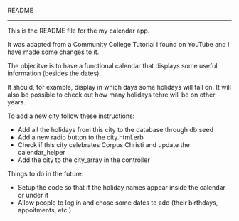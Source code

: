 README
___

This is the README file for the my calendar app.

It was adapted from a Community College Tutorial I found on YouTube and I have made some changes to it.

The objecitve is to have a functional calendar that displays some useful information (besides the dates).

It should, for example, display in which days some holidays will fall on. It will also be possible to check out how many holidays tehre will be on other years.

To add a new city follow these instructions:
- Add all the holidays from this city to the database through db:seed
- Add a new radio button to the city.html.erb
- Check if this city celebrates Corpus Christi and update the calendar_helper
- Add the city to the city_array in the controller

Things to do in the future:
- Setup the code so that if the holiday names appear inside the calendar or under it
- Allow people to log in and chose some dates to add (their birthdays, appoitments, etc.)
